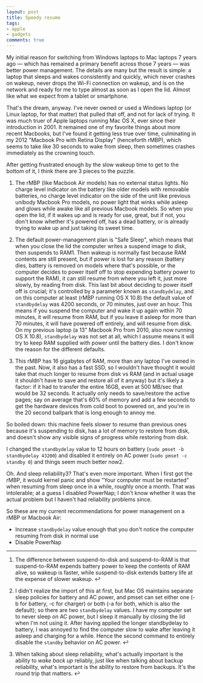 ```yaml
---
layout: post
title: Speedy resume
tags:
- apple
- gadgets
comments: true
---
```

My initial reason for switching from Windows laptops to Mac laptops 7 years
ago — which has remained a primary benefit across those 7 years — was better
power management. The details are many but the result is simple: a laptop that
sleeps and wakes consistently and quickly, which never crashes on wakeup,
never drops the Wi-Fi connection on wakeup, and is on the network and ready
for me to type almost as soon as I open the lid. Almost like what we expect
from a tablet or smartphone.

That's the dream, anyway. I've never owned or used a Windows laptop (or Linux
laptop, for that matter) that pulled that off, and not for lack of trying. It
was much truer of Apple laptops running Mac OS X, ever since their
introduction in 2001. It remained one of my favorite things about more recent
Macbooks, but I've found it getting less true over time, culminating in my
2012 "Macbook Pro with Retina Display" (henceforth rMBP), which seems to take
like 30 seconds to wake from sleep, then sometimes crashes immediately as the
crowning touch.

After getting frustrated enough by the slow wakeup time to get to the bottom
of it, I think there are 3 pieces to the puzzle.

  1. The rMBP (like Macbook Air models) has no external status lights. No charge level indicator on the battery like older models with removable batteries, no charge level indicator on the side of the unit like previous unibody Macbook Pro models, no power light that winks while asleep and glows while awake like all previous Macbook models. So when you open the lid, if it wakes up and is ready for use, great, but if not, you don't know whether it's powered off, has a dead battery, or is already trying to wake up and just taking its sweet time.

  2. The default power-management plan is "Safe Sleep", which means that when you close the lid the computer writes a suspend image to disk, then suspends to RAM1. Then wakeup is normally fast because RAM contents are still present, but if power is lost for any reason (battery dies, battery is removed on models where that's possible, or the computer decides to power itself off to stop expending battery power to support the RAM), it can still resume from where you left it, just more slowly, by reading from disk. This last bit about deciding to power itself off is crucial; it's controlled by a parameter known as `standbydelay`, and on this computer at least (rMBP running OS X 10.8) the default value of `standbydelay` was 4200 seconds, or 70 minutes, just over an hour. This means if you suspend the computer and wake it up again within 70 minutes, it will resume from RAM, but if you leave it asleep for more than 70 minutes, it will have powered off entirely, and will resume from disk. On my previous laptop (a 13" Macbook Pro from 2010, also now running OS X 10.8), `standbydelay` was not set at all, which I assume means it will try to keep RAM supplied with power until the battery dies. I don't know the reason for the different defaults.

  3. This rMBP has 16 gigabytes of RAM, more than any laptop I've owned in the past. Now, it also has a fast SSD, so I wouldn't have thought it would take that much longer to resume from disk vs RAM (and in actual usage it shouldn't have to save and restore all of it anyway) but it's likely a factor: if it had to transfer the entire 16GB, even at 500 MB/sec that would be 32 seconds. It actually only needs to save/restore the active pages; say on average that's 60% of memory and add a few seconds to get the hardware devices from cold boot to powered on, and you're in the 20 second ballpark that is long enough to annoy me.

So boiled down: this machine feels slower to resume than previous ones because
it's suspending to disk, has a lot of memory to restore from disk, and doesn't
show any visible signs of progress while restoring from disk.

I changed the `standbydelay` value to 12 hours on battery (`sudo pmset -b
standbydelay 43200`) and disabled it entirely on AC power (`sudo pmset -c
standby 0`) and things seem much better now2.

Oh. And sleep reliability3? That's even more important. When I first got the
rMBP, it would kernel panic and show "Your computer must be restarted" when
resuming from sleep once in a while, roughly once a month. That was
intolerable; at a guess I disabled PowerNap; I don't know whether it was the
actual problem but I haven't had reliability problems since.

So these are my current recommendations for power management on a rMBP or
Macbook Air:

  * Increase `standbydelay` value enough that you don't notice the computer resuming from disk in normal use
  * Disable PowerNap

* * *

  1. The difference between suspend-to-disk and suspend-to-RAM is that suspend-to-RAM expends battery power to keep the contents of RAM alive, so wakeup is faster, while suspend-to-disk extends battery life at the expense of slower wakeup. ↩

  2. I didn't realize the import of this at first, but Mac OS maintains separate sleep policies for battery and AC power, and pmset can set either one (-b for battery, -c for charger) or both (-a for both, which is also the default); so there are two `standbydelay` values. I have my computer set to never sleep on AC power, but I sleep it manually by closing the lid when I'm not using it. After having applied the longer standbydelay to battery, I was annoyed to find the computer slow to wake after leaving it asleep and charging for a while. Hence the second command to entirely disable the `standby` behavior on AC power. ↩

  3. When talking about sleep reliability, what's actually important is the ability to _wake back up_ reliably, just like when talking about backup reliability, what's important is the ability to restore from backups. It's the round trip that matters. ↩

